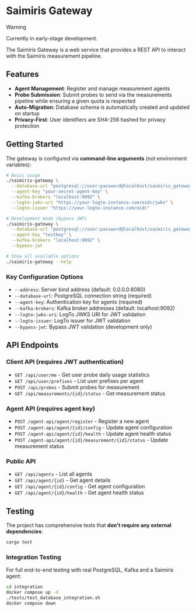 # Saimiris Gateway

> [!WARNING]
> Currently in early-stage development.

The Saimiris Gateway is a web service that provides a REST API to interact with the Saimiris measurement pipeline.

## Features

- **Agent Management**: Register and manage measurement agents
- **Probe Submission**: Submit probes to send via the measurements pipeline while ensuring a given quota is respected
- **Auto-Migration**: Database schema is automatically created and updated on startup
- **Privacy-First**: User identifiers are SHA-256 hashed for privacy protection

## Getting Started

The gateway is configured via **command-line arguments** (not environment variables):

```bash
# Basic usage
./saimiris-gateway \
  --database-url "postgresql://user:password@localhost/saimiris_gateway" \
  --agent-key "your-secret-agent-key" \
  --kafka-brokers "localhost:9092" \
  --logto-jwks-uri "https://your-logto-instance.com/oidc/jwks" \
  --logto-issuer "https://your-logto-instance.com/oidc"

# Development mode (bypass JWT)
./saimiris-gateway \
  --database-url "postgresql://user:password@localhost/saimiris_gateway" \
  --agent-key "testkey" \
  --kafka-brokers "localhost:9092" \
  --bypass-jwt

# Show all available options
./saimiris-gateway --help
```

### Key Configuration Options

- `--address`: Server bind address (default: 0.0.0.0:8080)
- `--database-url`: PostgreSQL connection string (required)
- `--agent-key`: Authentication key for agents (required)
- `--kafka-brokers`: Kafka broker addresses (default: localhost:9092)
- `--logto-jwks-uri`: LogTo JWKS URI for JWT validation
- `--logto-issuer`: LogTo issuer for JWT validation
- `--bypass-jwt`: Bypass JWT validation (development only)

## API Endpoints

### Client API (requires JWT authentication)

- `GET /api/user/me` - Get user probe daily usage statistics
- `GET /api/user/prefixes` - List user prefixes per agent
- `POST /api/probes` - Submit probes for measurement
- `GET /api/measurements/{id}/status` - Get measurement status

### Agent API (requires agent key)

- `POST /agent-api/agent/register` - Register a new agent
- `POST /agent-api/agent/{id}/config` - Update agent configuration
- `POST /agent-api/agent/{id}/health` - Update agent health status
- `POST /agent-api/agent/{id}/measurement/{id}/status` - Update measurement status

### Public API

- `GET /api/agents` - List all agents
- `GET /api/agent/{id}` - Get agent details
- `GET /api/agent/{id}/config` - Get agent configuration
- `GET /api/agent/{id}/health` - Get agent health status

## Testing

The project has comprehensive tests that **don't require any external dependencies**:

```bash
cargo test
```

### Integration Testing

For full end-to-end testing with real PostgreSQL, Kafka and a Saimiris agent:

```bash
cd integration
docker compose up -d
./tests/test_database_integration.sh
docker compose down
```

